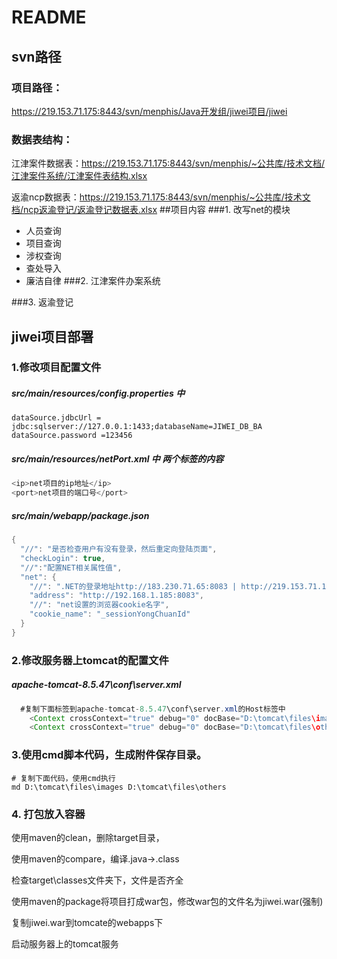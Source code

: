 # README
## svn路径
### 项目路径：
https://219.153.71.175:8443/svn/menphis/Java开发组/jiwei项目/jiwei
### 数据表结构：

江津案件数据表：https://219.153.71.175:8443/svn/menphis/~公共库/技术文档/江津案件系统/江津案件表结构.xlsx

返渝ncp数据表：https://219.153.71.175:8443/svn/menphis/~公共库/技术文档/ncp返渝登记/返渝登记数据表.xlsx
##项目内容
###1. 改写net的模块
+ 人员查询
+ 项目查询
+ 涉权查询
+ 查处导入
+ 廉洁自律
###2. 江津案件办案系统

###3. 返渝登记

## jiwei项目部署
### 1.修改项目配置文件
#####  src/main/resources/config.properties 中 
```
dataSource.jdbcUrl = jdbc:sqlserver://127.0.0.1:1433;databaseName=JIWEI_DB_BA
dataSource.password =123456
```
#####  src/main/resources/netPort.xml 中 两个标签的内容
```java
<ip>net项目的ip地址</ip> 
<port>net项目的端口号</port> 
```
#####  src/main/webapp/package.json 
```java
{
  "//": "是否检查用户有没有登录，然后重定向登陆页面",
  "checkLogin": true,
  "//":"配置NET相关属性值",
  "net": {
    "//": ".NET的登录地址http://183.230.71.65:8083 | http://219.153.71.175:8083",
    "address": "http://192.168.1.185:8083",
    "//": "net设置的浏览器cookie名字",
    "cookie_name": "_sessionYongChuanId"
  }
}
```
###  2.修改服务器上tomcat的配置文件

#####  apache-tomcat-8.5.47\conf\server.xml
```java
  #复制下面标签到apache-tomcat-8.5.47\conf\server.xml的Host标签中
    <Context crossContext="true" debug="0" docBase="D:\tomcat\files\images" path="/imgUrl" reloadable="true"/>
    <Context crossContext="true" debug="0" docBase="D:\tomcat\files\others" path="/otherUrl" reloadable="true"/>
```
### 3.使用cmd脚本代码，生成附件保存目录。
```
# 复制下面代码，使用cmd执行
md D:\tomcat\files\images D:\tomcat\files\others
```
### 4. 打包放入容器
 使用maven的clean，删除target目录，
 
 使用maven的compare，编译.java->.class
 
 检查target\classes文件夹下，文件是否齐全
 
 使用maven的package将项目打成war包，修改war包的文件名为jiwei.war(强制)
 
 复制jiwei.war到tomcate的webapps下
 
 启动服务器上的tomcat服务

